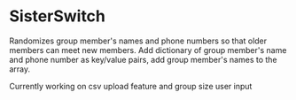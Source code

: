 # SisterSwitch
Randomizes group member's names and phone numbers so that older members can meet new members. 
Add dictionary of group member's name and phone number as key/value pairs, add group member's names to the array.

Currently working on csv upload feature and group size user input
